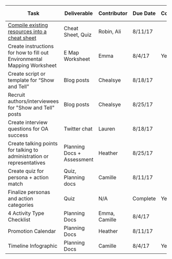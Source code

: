 | **Task**    | **Deliverable**    | **Contributor**    | **Due Date** | **Complete** | **Release Date**
--- | --- | --- | --- | --- | ---
[Compile existing resources into a cheat sheet](https://docs.google.com/document/d/1R8mfJw6__gIYzwVxs6AIfiGDqljxXkdebYU3dQca8pE/edit) | Cheat Sheet, Quiz | Robin, Ali | 8/11/17 | |
Create instructions for how to fill out Environmental Mapping Worksheet | E Map Worksheet | Emma | 8/4/17 | Yes |
Create script or template for “Show and Tell” | Blog posts | Chealsye | 8/18/17 | |
Recruit authors/interviewees for "Show and Tell" posts | Blog posts | Chealsye | 8/25/17 | |
Create interview questions for OA success | Twitter chat | Lauren | 8/18/17 | |
Create talking points for talking to administration or representatives | Planning Docs + Assessment | Heather | 8/25/17 |
Create quiz for persona + action match | Quiz, Planning docs | Camille | 8/11/17 | |
Finalize personas and action categories | Quiz | N/A | Complete | Yes | Released 
4 Activity Type Checklist | Planning Docs | Emma, Camille | 8/4/17 | | |
Promotion Calendar | Planning Docs | Heather | 8/11/17 | |
Timeline Infographic | Planning Docs | Camille | 8/4/17 | Yes |





